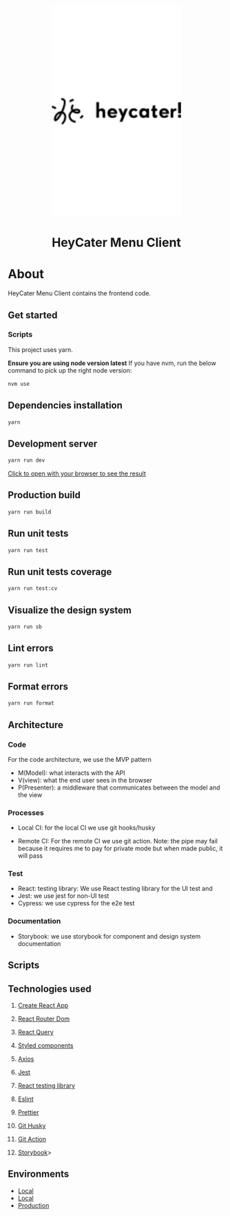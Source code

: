 <div align="center">
  <a href="https://github.com/heycater-menu">
    <img src="./src/design-system/assets/icn-logo.png" alt="logo" width="300" />
  </a>
</div>

<h1 align="center">HeyCater Menu Client</h1>

# About

HeyCater Menu Client contains the frontend code.

## Get started

### Scripts

This project uses yarn.

__Ensure you are using node version latest__
If you have nvm, run the below command to pick up the right node version:

```bash
nvm use
```

## Dependencies installation

```bash
yarn
```

## Development server

```bash
yarn run dev
```

 [Click to open with your browser to see the result](http://localhost:3000)

## Production build

```bash
yarn run build
```

## Run unit tests

```bash
yarn run test
```

## Run unit tests coverage

```bash
yarn run test:cv
```

## Visualize the design system

```bash
yarn run sb
```

## Lint errors

```bash
yarn run lint
```

## Format errors

```bash
yarn run format
```

## Architecture

### Code

For the code architecture, we use the MVP pattern

- M(Model): what interacts with the API
- V(view): what the end user sees in the browser
- P(Presenter): a middleware that communicates between the model and the view

### Processes

- Local CI:  for the local CI we use git hooks/husky

- Remote CI: For the remote CI we use git action. Note: the pipe may fail because it requires me to pay for private mode but when made public, it will pass

### Test

- React: testing library: We use React testing library for the UI test and
- Jest: we use jest for non-UI test
- Cypress: we use cypress for the e2e test

### Documentation

- Storybook: we use storybook for component and design system documentation

## Scripts

## Technologies used

1. [Create React App](https://create-react-app.dev/)

2. [React Router Dom](https://reactrouter.com/en/main/routers/create-browser-router)

3. [React Query](https://tanstack.com/query/latest/docs/framework/react/overview)

4. [Styled components](https://styled-components.com/)

5. [Axios](https://axios-http.com/docs/intro)

6. [Jest](https://jestjs.io/)

7. [React testing library](https://testing-library.com/docs/react-testing-library/intro/)

8. [Eslint](https://eslint.org/)

9. [Prettier](https://prettier.io/)

10. [Git Husky](https://typicode.github.io/husky/)

11. [Git Action](https://docs.github.com/en/actions)

12. [Storybook](https://storybook.js.org/)>

## Environments

- [Local](http://localhost:3000/)
- [Local](./this-is-usually-where-i-would-paste-the-production-fe-link)
- [Production](./this-is-usually-where-i-would-paste-the-production-fe-link)
